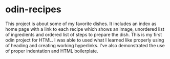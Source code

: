 # odin-recipes
This project is about some of my favorite dishes. It includes an index as home page with a link to each recipe which shows an image, unordered list of ingredients and ordered list of steps to prepare the dish. This is my first odin project for HTML. I was able to used what I learned like properly using of heading and creating working hyperlinks. I've also demonstrated the use of proper indentation and HTML boilerplate.
